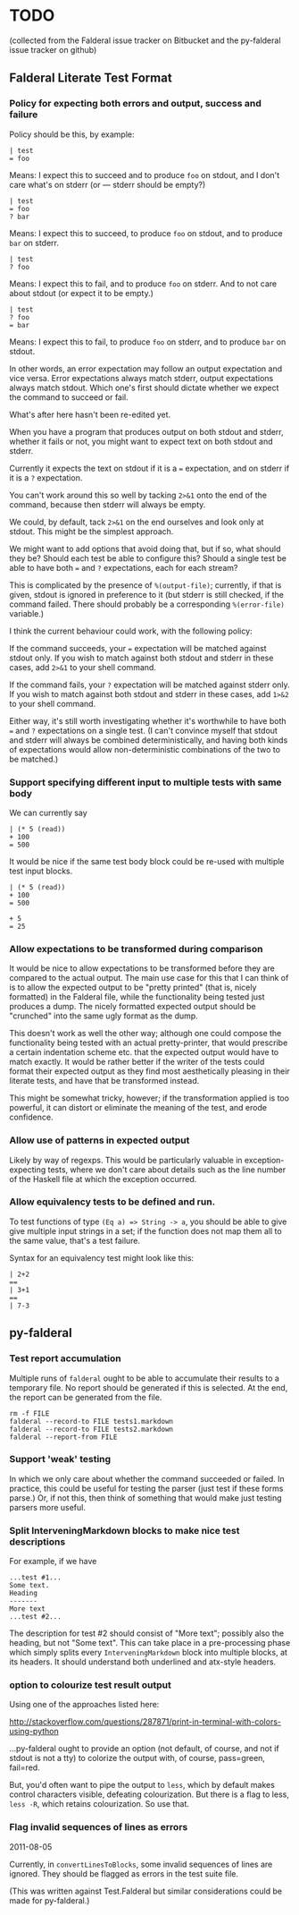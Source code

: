 TODO
====

(collected from the Falderal issue tracker on Bitbucket and the
py-falderal issue tracker on github)

Falderal Literate Test Format
-----------------------------

### Policy for expecting both errors and output, success and failure

Policy should be this, by example:

    | test
    = foo

Means: I expect this to succeed and to produce `foo` on stdout, and
I don't care what's on stderr (or — stderr should be empty?)
    
    | test
    = foo
    ? bar

Means: I expect this to succeed, to produce `foo` on stdout, and to
produce `bar` on stderr.

    | test
    ? foo

Means: I expect this to fail, and to produce `foo` on stderr.
And to not care about stdout (or expect it to be empty.)

    | test
    ? foo
    = bar

Means: I expect this to fail, to produce `foo` on stderr, and to
produce `bar` on stdout.

In other words, an error expectation may follow an output expectation
and vice versa.  Error expectations always match stderr, output expectations
always match stdout.  Which one's first should dictate whether we expect
the command to succeed or fail.

What's after here hasn't been re-edited yet.

When you have a program that produces output on both stdout and stderr,
whether it fails or not, you might want to expect text on both stdout and
stderr.

Currently it expects the text on stdout if it is a `=` expectation, and on
stderr if it is a `?` expectation.

You can't work around this so well by tacking `2>&1` onto the end of the
command, because then stderr will always be empty.

We could, by default, tack `2>&1` on the end ourselves and look only at
stdout.  This might be the simplest approach.

We might want to add options that avoid doing that, but if so, what should
they be?  Should each test be able to configure this?  Should a single test
be able to have both `=` and `?` expectations, each for each stream?

This is complicated by the presence of `%(output-file)`; currently, if that
is given, stdout is ignored in preference to it (but stderr is still
checked, if the command failed.  There should probably be a corresponding
`%(error-file)` variable.)

I think the current behaviour could work, with the following policy:

If the command succeeds, your `=` expectation will be matched against
stdout only.  If you wish to match against both stdout and stderr in these
cases, add `2>&1` to your shell command.

If the command fails, your `?` expectation will be matched against stderr
only.  If you wish to match against both stdout and stderr in these cases,
add `1>&2` to your shell command.

Either way, it's still worth investigating whether it's worthwhile to have
both `=` and `?` expectations on a single test.  (I can't convince myself
that stdout and stderr will always be combined deterministically, and
having both kinds of expectations would allow non-deterministic combinations
of the two to be matched.)

### Support specifying different input to multiple tests with same body

We can currently say

    | (* 5 (read))
    + 100
    = 500

It would be nice if the same test body block could be re-used with multiple
test input blocks.

    | (* 5 (read))
    + 100
    = 500

    + 5
    = 25

### Allow expectations to be transformed during comparison

It would be nice to allow expectations to be transformed before they are
compared to the actual output. The main use case for this that I can think of
is to allow the expected output to be "pretty printed" (that is, nicely
formatted) in the Falderal file, while the functionality being tested just
produces a dump. The nicely formatted expected output should be "crunched"
into the same ugly format as the dump.

This doesn't work as well the other way; although one could compose the
functionality being tested with an actual pretty-printer, that would
prescribe a certain indentation scheme etc. that the expected output would
have to match exactly. It would be rather better if the writer of the tests
could format their expected output as they find most aesthetically pleasing
in their literate tests, and have that be transformed instead.

This might be somewhat tricky, however; if the transformation applied is
too powerful, it can distort or eliminate the meaning of the test, and erode
confidence.

### Allow use of patterns in expected output

Likely by way of regexps. This would be particularly valuable in
exception-expecting tests, where we don't care about details such as the
line number of the Haskell file at which the exception occurred.

### Allow equivalency tests to be defined and run.

To test functions of type `(Eq a) => String -> a`, you should be able to
give give multiple input strings in a set; if the function does not map
them all to the same value, that's a test failure.

Syntax for an equivalency test might look like this:

    | 2+2
    ==
    | 3+1
    ==
    | 7-3


py-falderal
-----------

### Test report accumulation

Multiple runs of `falderal` ought to be able to accumulate their results
to a temporary file.  No report should be generated if this is selected.
At the end, the report can be generated from the file.

    rm -f FILE
    falderal --record-to FILE tests1.markdown
    falderal --record-to FILE tests2.markdown
    falderal --report-from FILE

### Support 'weak' testing

In which we only care about whether the command succeeded or failed.
In practice, this could be useful for testing the parser (just test
if these forms parse.)  Or, if not this, then think of something that
would make just testing parsers more useful.

### Split InterveningMarkdown blocks to make nice test descriptions

For example, if we have

    ...test #1...
    Some text.
    Heading
    -------
    More text
    ...test #2...

The description for test #2 should consist of "More text"; possibly also
the heading, but not "Some text".  This can take place in a pre-processing
phase which simply splits every `InterveningMarkdown` block into multiple
blocks, at its headers.  It should understand both underlined and atx-style
headers.

### option to colourize test result output

Using one of the approaches listed here:

http://stackoverflow.com/questions/287871/print-in-terminal-with-colors-using-python

...py-falderal ought to provide an option (not default, of course, and not
if stdout is not a tty) to colorize the output with, of course, pass=green,
fail=red.

But, you'd often want to pipe the output to `less`, which by default makes
control characters visible, defeating colourization.  But there is a flag
to less, `less -R`, which retains colourization.  So use that.

### Flag invalid sequences of lines as errors

2011-08-05

Currently, in `convertLinesToBlocks`, some invalid sequences of lines are
ignored. They should be flagged as errors in the test suite file.

(This was written against Test.Falderal but similar considerations could
be made for py-falderal.)
